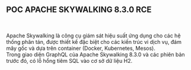 <h2>POC APACHE SKYWALKING 8.3.0 RCE</h2> <br>

Apache Skywalking là công cụ giám sát hiệu suất ứng dụng cho các hệ thống phân tán, được thiết kế đặc biệt cho các kiến ​​trúc vi dịch vụ, đám mây gốc và dựa trên container (Docker, Kubernetes, Mesos).<br>
Trong giao diện GraphQL của Apache Skywalking 8.3.0 và các phiên bản trước đó, có lỗ hổng tiêm SQL vào cơ sở dữ liệu H2.

